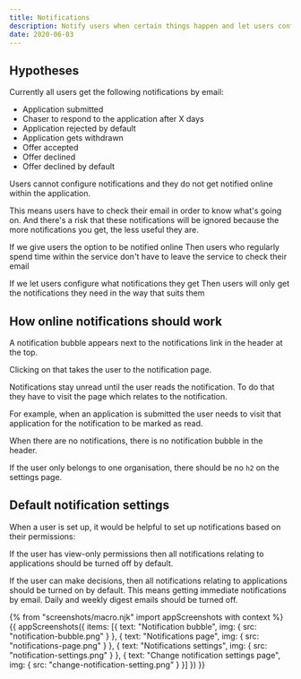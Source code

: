 ```yaml
---
title: Notifications
description: Notify users when certain things happen and let users configure what notifications they receive
date: 2020-06-03
---
```


## Hypotheses

Currently all users get the following notifications by email:

- Application submitted
- Chaser to respond to the application after X days
- Application rejected by default
- Application gets withdrawn
- Offer accepted
- Offer declined
- Offer declined by default

Users cannot configure notifications and they do not get notified online within the application.

This means users have to check their email in order to know what's going on. And there's a risk that these notifications will be ignored because the more notifications you get, the less useful they are.

If we give users the option to be notified online
Then users who regularly spend time within the service don't have to leave the service to check their email

If we let users configure what notifications they get
Then users will only get the notifications they need in the way that suits them

## How online notifications should work

A notification bubble appears next to the notifications link in the header at the top.

Clicking on that takes the user to the notification page.

Notifications stay unread until the user reads the notification. To do that they have to visit the page which relates to the notification.

For example, when an application is submitted the user needs to visit that application for the notification to be marked as read.

When there are no notifications, there is no notification bubble in the header.

If the user only belongs to one organisation, there should be no `h2` on the settings page.

## Default notification settings

When a user is set up, it would be helpful to set up notifications based on their permissions:

If the user has view-only permissions then all notifications relating to applications should be turned off by default.

If the user can make decisions, then all notifications relating to applications should be turned on by default. This means getting immediate notifications by email. Daily and weekly digest emails should be turned off.

{% from "screenshots/macro.njk" import appScreenshots with context %}
{{ appScreenshots({
  items: [{
    text: "Notification bubble",
    img: {
      src: "notification-bubble.png"
    }
  }, {
    text: "Notifications page",
    img: {
      src: "notifications-page.png"
    }
  }, {
    text: "Notifications settings",
    img: {
      src: "notification-settings.png"
    }
  }, {
    text: "Change notification settings page",
    img: {
      src: "change-notification-setting.png"
    }
  }]
}) }}

